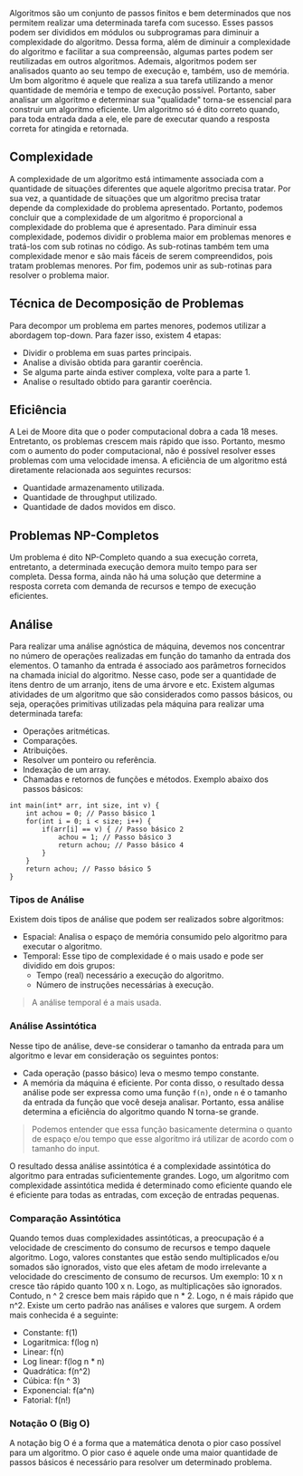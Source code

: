 Algoritmos são um conjunto de passos finitos e bem determinados que nos permitem realizar uma determinada tarefa com sucesso. Esses passos podem ser divididos em módulos ou subprogramas para diminuir a complexidade do algoritmo. Dessa forma, além de diminuir a complexidade do algoritmo e facilitar a sua compreensão, algumas partes podem ser reutilizadas em outros algoritmos.
Ademais, algoritmos podem ser analisados quanto ao seu tempo de execução e, também, uso de memória. Um bom algoritmo é aquele que realiza a sua tarefa utilizando a menor quantidade de memória e tempo de execução possível. Portanto, saber analisar um algoritmo e determinar sua "qualidade" torna-se essencial para construir um algoritmo eficiente.
Um algoritmo só é dito correto quando, para toda entrada dada a ele, ele pare de executar quando a resposta correta for atingida e retornada.
## Complexidade
A complexidade de um algoritmo está intimamente associada com a quantidade de situações diferentes que aquele algoritmo precisa tratar. Por sua vez, a quantidade de situações que um algoritmo precisa tratar depende da complexidade do problema apresentado. Portanto, podemos concluir que a complexidade de um algoritmo é proporcional a complexidade do problema que é apresentado.
Para diminuir essa complexidade, podemos dividir o problema maior em problemas menores e tratá-los com sub rotinas no código. As sub-rotinas também tem uma complexidade menor e são mais fáceis de serem compreendidos, pois tratam problemas menores. Por fim, podemos unir as sub-rotinas para resolver o problema maior.
## Técnica de Decomposição de Problemas
Para decompor um problema em partes menores, podemos utilizar a abordagem top-down. Para fazer isso, existem 4 etapas:
- Dividir o problema em suas partes principais.
- Analise a divisão obtida para garantir coerência.
- Se alguma parte ainda estiver complexa, volte para a parte 1.
- Analise o resultado obtido para garantir coerência.
## Eficiência 
A Lei de Moore dita que o poder computacional dobra a cada 18 meses. Entretanto, os problemas crescem mais rápido que isso. Portanto, mesmo com o aumento do poder computacional, não é possível resolver esses problemas com uma velocidade imensa. 
A eficiência de um algoritmo está diretamente relacionada aos seguintes recursos:
- Quantidade armazenamento utilizada.
- Quantidade de throughput utilizado.
- Quantidade de dados movidos em disco.
## Problemas NP-Completos
Um problema é dito NP-Completo quando a sua execução correta, entretanto, a determinada execução demora muito tempo para ser completa. Dessa forma, ainda não há uma solução que determine a resposta correta com demanda de recursos e tempo de execução eficientes.
## Análise
Para realizar uma análise agnóstica de máquina, devemos nos concentrar no número de operações realizadas em função do tamanho da entrada dos elementos. O tamanho da entrada é associado aos parâmetros fornecidos na chamada inicial do algoritmo. Nesse caso, pode ser a quantidade de itens dentro de um arranjo, itens de uma árvore e etc.
Existem algumas atividades de um algoritmo que são considerados como passos básicos, ou seja, operações primitivas utilizadas pela máquina para realizar uma determinada tarefa:
- Operações aritméticas.
- Comparações.
- Atribuições.
- Resolver um ponteiro ou referência.
- Indexação de um array.
- Chamadas e retornos de funções e métodos.
Exemplo abaixo dos passos básicos:
```
int main(int* arr, int size, int v) {
	int achou = 0; // Passo básico 1
	for(int i = 0; i < size; i++) {
		if(arr[i] == v) { // Passo básico 2
			achou = 1; // Passo básico 3
			return achou; // Passo básico 4
		}
	}
	return achou; // Passo básico 5
}
```
### Tipos de Análise
Existem dois tipos de análise que podem ser realizados sobre algoritmos:
- Espacial: Analisa o espaço de memória consumido pelo algoritmo para executar o algoritmo.
- Temporal: Esse tipo de complexidade é o mais usado e pode ser dividido em dois grupos:
	- Tempo (real) necessário a execução do algoritmo.
	- Número de instruções necessárias à execução.

> A análise temporal é a mais usada. 
### Análise Assintótica
Nesse tipo de análise, deve-se considerar o tamanho da entrada para um algoritmo e levar em consideração os seguintes pontos:
- Cada operação (passo básico) leva o mesmo tempo constante.
- A memória da máquina é eficiente.
Por conta disso, o resultado dessa análise pode ser expressa como uma função `f(n)`, onde `n` é o tamanho da entrada da função que você deseja analisar. Portanto, essa análise determina a eficiência do algoritmo quando N torna-se grande. 

> Podemos entender que essa função basicamente determina o quanto de espaço e/ou tempo que esse algoritmo irá utilizar de acordo com o tamanho do input.

O resultado dessa análise assintótica é a complexidade assintótica do algoritmo para entradas suficientemente grandes. Logo, um algoritmo com complexidade assintótica medida é determinado como eficiente quando ele é eficiente para todas as entradas, com exceção de entradas pequenas.
### Comparação Assintótica
Quando temos duas complexidades assintóticas, a preocupação é a velocidade de crescimento do consumo de recursos e tempo daquele algoritmo. Logo, valores constantes que estão sendo multiplicados e/ou somados são ignorados, visto que eles afetam de modo irrelevante a velocidade do crescimento de consumo de recursos. Um exemplo: 10 x n cresce tão rápido quanto 100 x n. Logo, as multiplicações são ignorados. Contudo, n ^ 2 cresce bem mais rápido que n * 2. Logo, n é mais rápido que n^2.
Existe um certo padrão nas análises e valores que surgem. A ordem mais conhecida é a seguinte:
- Constante: f(1)
- Logaritmica: f(log n)
- Linear: f(n)
- Log linear: f(log n * n)
- Quadrática: f(n^2)
- Cúbica: f(n ^ 3)
- Exponencial: f(a^n)
- Fatorial: f(n!)
### Notação O (Big O)
A notação big O é a forma que a matemática denota o pior caso possível para um algoritmo. O pior caso é aquele onde uma maior quantidade de passos básicos é necessário para resolver um determinado problema.